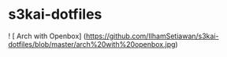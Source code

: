 # s3kai-dotfiles
! [ Arch with Openbox] (https://github.com/IlhamSetiawan/s3kai-dotfiles/blob/master/arch%20with%20openbox.jpg)
